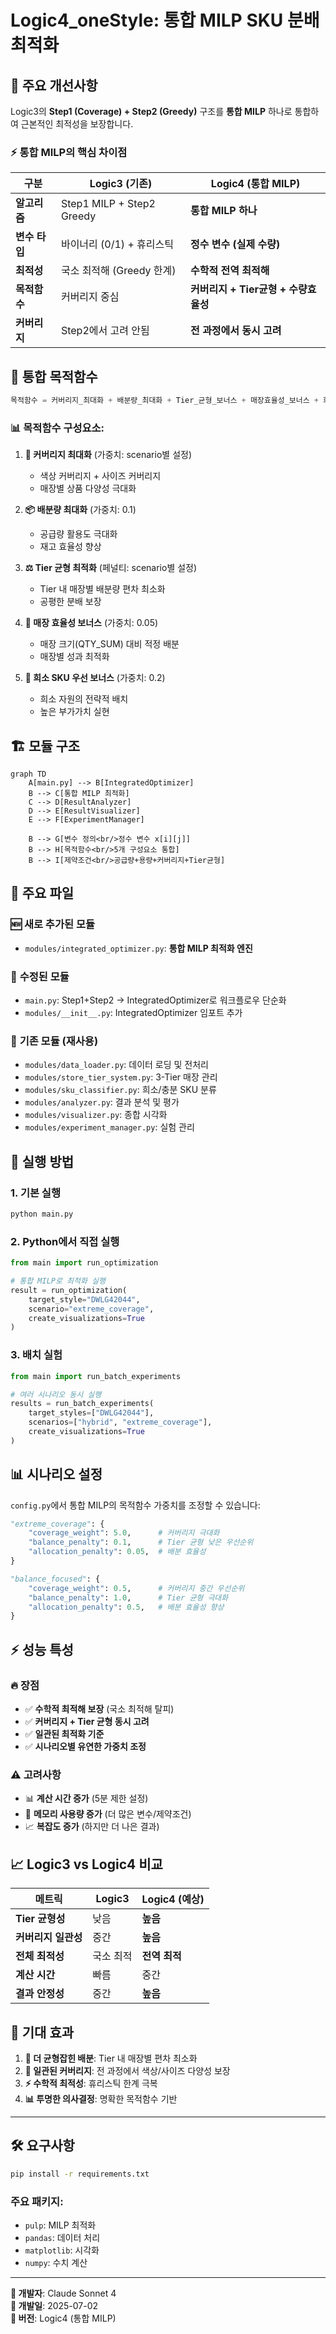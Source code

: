 # Logic4_oneStyle: 통합 MILP SKU 분배 최적화

## 🚀 **주요 개선사항**

Logic3의 **Step1 (Coverage) + Step2 (Greedy)** 구조를 **통합 MILP** 하나로 통합하여 근본적인 최적성을 보장합니다.

### ⚡ **통합 MILP의 핵심 차이점**

| 구분 | Logic3 (기존) | Logic4 (통합 MILP) |
|------|---------------|-------------------|
| **알고리즘** | Step1 MILP + Step2 Greedy | **통합 MILP 하나** |
| **변수 타입** | 바이너리 (0/1) + 휴리스틱 | **정수 변수 (실제 수량)** |
| **최적성** | 국소 최적해 (Greedy 한계) | **수학적 전역 최적해** |
| **목적함수** | 커버리지 중심 | **커버리지 + Tier균형 + 수량효율성** |
| **커버리지** | Step2에서 고려 안됨 | **전 과정에서 동시 고려** |

## 🎯 **통합 목적함수**

```python
목적함수 = 커버리지_최대화 + 배분량_최대화 + Tier_균형_보너스 + 매장효율성_보너스 + 희소SKU_우선보너스
```

### 📊 **목적함수 구성요소:**

1. **🎨 커버리지 최대화** (가중치: scenario별 설정)
   - 색상 커버리지 + 사이즈 커버리지
   - 매장별 상품 다양성 극대화

2. **📦 배분량 최대화** (가중치: 0.1)
   - 공급량 활용도 극대화
   - 재고 효율성 향상

3. **⚖️ Tier 균형 최적화** (페널티: scenario별 설정)
   - Tier 내 매장별 배분량 편차 최소화
   - 공평한 분배 보장

4. **🏪 매장 효율성 보너스** (가중치: 0.05)
   - 매장 크기(QTY_SUM) 대비 적정 배분
   - 매장별 성과 최적화

5. **💎 희소 SKU 우선 보너스** (가중치: 0.2)
   - 희소 자원의 전략적 배치
   - 높은 부가가치 실현

## 🏗️ **모듈 구조**

```mermaid
graph TD
    A[main.py] --> B[IntegratedOptimizer]
    B --> C[통합 MILP 최적화]
    C --> D[ResultAnalyzer]
    D --> E[ResultVisualizer]
    E --> F[ExperimentManager]
    
    B --> G[변수 정의<br/>정수 변수 x[i][j]]
    B --> H[목적함수<br/>5개 구성요소 통합]
    B --> I[제약조건<br/>공급량+용량+커버리지+Tier균형]
```

## 📁 **주요 파일**

### 🆕 **새로 추가된 모듈**
- `modules/integrated_optimizer.py`: **통합 MILP 최적화 엔진**

### 🔧 **수정된 모듈**
- `main.py`: Step1+Step2 → IntegratedOptimizer로 워크플로우 단순화
- `modules/__init__.py`: IntegratedOptimizer 임포트 추가

### 🔄 **기존 모듈 (재사용)**
- `modules/data_loader.py`: 데이터 로딩 및 전처리
- `modules/store_tier_system.py`: 3-Tier 매장 관리
- `modules/sku_classifier.py`: 희소/충분 SKU 분류
- `modules/analyzer.py`: 결과 분석 및 평가
- `modules/visualizer.py`: 종합 시각화
- `modules/experiment_manager.py`: 실험 관리

## 🚀 **실행 방법**

### 1. **기본 실행**
```bash
python main.py
```

### 2. **Python에서 직접 실행**
```python
from main import run_optimization

# 통합 MILP로 최적화 실행
result = run_optimization(
    target_style="DWLG42044",
    scenario="extreme_coverage",
    create_visualizations=True
)
```

### 3. **배치 실험**
```python
from main import run_batch_experiments

# 여러 시나리오 동시 실행
results = run_batch_experiments(
    target_styles=["DWLG42044"],
    scenarios=["hybrid", "extreme_coverage"],
    create_visualizations=True
)
```

## 📊 **시나리오 설정**

`config.py`에서 통합 MILP의 목적함수 가중치를 조정할 수 있습니다:

```python
"extreme_coverage": {
    "coverage_weight": 5.0,      # 커버리지 극대화
    "balance_penalty": 0.1,      # Tier 균형 낮은 우선순위
    "allocation_penalty": 0.05,  # 배분 효율성
}

"balance_focused": {
    "coverage_weight": 0.5,      # 커버리지 중간 우선순위
    "balance_penalty": 1.0,      # Tier 균형 극대화
    "allocation_penalty": 0.5,   # 배분 효율성 향상
}
```

## ⚡ **성능 특성**

### 🔥 **장점**
- ✅ **수학적 최적해 보장** (국소 최적해 탈피)
- ✅ **커버리지 + Tier 균형 동시 고려**
- ✅ **일관된 최적화 기준**
- ✅ **시나리오별 유연한 가중치 조정**

### ⚠️ **고려사항**
- 📊 **계산 시간 증가** (5분 제한 설정)
- 🔧 **메모리 사용량 증가** (더 많은 변수/제약조건)
- 📈 **복잡도 증가** (하지만 더 나은 결과)

## 📈 **Logic3 vs Logic4 비교**

| 메트릭 | Logic3 | Logic4 (예상) |
|--------|--------|---------------|
| **Tier 균형성** | 낮음 | **높음** |
| **커버리지 일관성** | 중간 | **높음** |
| **전체 최적성** | 국소 최적 | **전역 최적** |
| **계산 시간** | 빠름 | 중간 |
| **결과 안정성** | 중간 | **높음** |

## 🎉 **기대 효과**

1. **🎯 더 균형잡힌 배분**: Tier 내 매장별 편차 최소화
2. **🎨 일관된 커버리지**: 전 과정에서 색상/사이즈 다양성 보장
3. **⚡ 수학적 최적성**: 휴리스틱 한계 극복
4. **📊 투명한 의사결정**: 명확한 목적함수 기반

---

## 🛠️ **요구사항**

```bash
pip install -r requirements.txt
```

### 주요 패키지:
- `pulp`: MILP 최적화
- `pandas`: 데이터 처리
- `matplotlib`: 시각화
- `numpy`: 수치 계산

---

**📝 개발자**: Claude Sonnet 4  
**📅 개발일**: 2025-07-02  
**🔖 버전**: Logic4 (통합 MILP) 